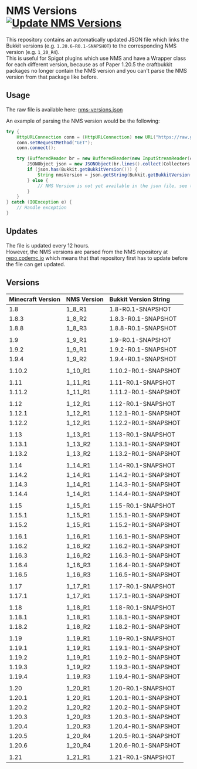 # NMS Versions [![Update NMS Versions](https://github.com/Rapha149/NMSVersions/actions/workflows/update.yml/badge.svg)](https://github.com/Rapha149/NMSVersions/actions/workflows/update.yml)

This repository contains an automatically updated JSON file which links the Bukkit versions (e.g. `1.20.6-R0.1-SNAPSHOT`) to the corresponding NMS version (e.g. `1_20_R4`).  
This is useful for Spigot plugins which use NMS and have a Wrapper class for each different version, because as of Paper 1.20.5 the craftbukkit packages no longer contain the NMS version and you can't parse the NMS version from that package like before.

## Usage

The raw file is available here: [nms-versions.json](https://raw.githubusercontent.com/Rapha149/NMSVersions/main/nms-versions.json)

An example of parsing the NMS version would be the following:
```java
try {
    HttpURLConnection conn = (HttpURLConnection) new URL("https://raw.githubusercontent.com/Rapha149/NMSVersions/main/nms-versions.json").openConnection();
    conn.setRequestMethod("GET");
    conn.connect();

    try (BufferedReader br = new BufferedReader(new InputStreamReader(conn.getInputStream()))) {
        JSONObject json = new JSONObject(br.lines().collect(Collectors.joining()));
        if (json.has(Bukkit.getBukkitVersion())) {
            String nmsVersion = json.getString(Bukkit.getBukkitVersion());
        } else {
            // NMS Version is not yet available in the json file, see the updates section
        }
    }
} catch (IOException e) {
    // Handle exception
}
```

## Updates

The file is updated every 12 hours.  
However, the NMS versions are parsed from the NMS repository at [repo.codemc.io](https://repo.codemc.io/#browse/browse:nms:org%2Fspigotmc%2Fspigot) which means that that repository first has to update before the file can get updated.

## Versions

<!-- versions_start -->
| Minecraft Version   | NMS Version   | Bukkit Version String   |
|:--------------------|:--------------|:------------------------|
| 1.8                 | 1_8_R1        | 1.8-R0.1-SNAPSHOT       |
| 1.8.3               | 1_8_R2        | 1.8.3-R0.1-SNAPSHOT     |
| 1.8.8               | 1_8_R3        | 1.8.8-R0.1-SNAPSHOT     |
|                     |               |                         |
| 1.9                 | 1_9_R1        | 1.9-R0.1-SNAPSHOT       |
| 1.9.2               | 1_9_R1        | 1.9.2-R0.1-SNAPSHOT     |
| 1.9.4               | 1_9_R2        | 1.9.4-R0.1-SNAPSHOT     |
|                     |               |                         |
| 1.10.2              | 1_10_R1       | 1.10.2-R0.1-SNAPSHOT    |
|                     |               |                         |
| 1.11                | 1_11_R1       | 1.11-R0.1-SNAPSHOT      |
| 1.11.2              | 1_11_R1       | 1.11.2-R0.1-SNAPSHOT    |
|                     |               |                         |
| 1.12                | 1_12_R1       | 1.12-R0.1-SNAPSHOT      |
| 1.12.1              | 1_12_R1       | 1.12.1-R0.1-SNAPSHOT    |
| 1.12.2              | 1_12_R1       | 1.12.2-R0.1-SNAPSHOT    |
|                     |               |                         |
| 1.13                | 1_13_R1       | 1.13-R0.1-SNAPSHOT      |
| 1.13.1              | 1_13_R2       | 1.13.1-R0.1-SNAPSHOT    |
| 1.13.2              | 1_13_R2       | 1.13.2-R0.1-SNAPSHOT    |
|                     |               |                         |
| 1.14                | 1_14_R1       | 1.14-R0.1-SNAPSHOT      |
| 1.14.2              | 1_14_R1       | 1.14.2-R0.1-SNAPSHOT    |
| 1.14.3              | 1_14_R1       | 1.14.3-R0.1-SNAPSHOT    |
| 1.14.4              | 1_14_R1       | 1.14.4-R0.1-SNAPSHOT    |
|                     |               |                         |
| 1.15                | 1_15_R1       | 1.15-R0.1-SNAPSHOT      |
| 1.15.1              | 1_15_R1       | 1.15.1-R0.1-SNAPSHOT    |
| 1.15.2              | 1_15_R1       | 1.15.2-R0.1-SNAPSHOT    |
|                     |               |                         |
| 1.16.1              | 1_16_R1       | 1.16.1-R0.1-SNAPSHOT    |
| 1.16.2              | 1_16_R2       | 1.16.2-R0.1-SNAPSHOT    |
| 1.16.3              | 1_16_R2       | 1.16.3-R0.1-SNAPSHOT    |
| 1.16.4              | 1_16_R3       | 1.16.4-R0.1-SNAPSHOT    |
| 1.16.5              | 1_16_R3       | 1.16.5-R0.1-SNAPSHOT    |
|                     |               |                         |
| 1.17                | 1_17_R1       | 1.17-R0.1-SNAPSHOT      |
| 1.17.1              | 1_17_R1       | 1.17.1-R0.1-SNAPSHOT    |
|                     |               |                         |
| 1.18                | 1_18_R1       | 1.18-R0.1-SNAPSHOT      |
| 1.18.1              | 1_18_R1       | 1.18.1-R0.1-SNAPSHOT    |
| 1.18.2              | 1_18_R2       | 1.18.2-R0.1-SNAPSHOT    |
|                     |               |                         |
| 1.19                | 1_19_R1       | 1.19-R0.1-SNAPSHOT      |
| 1.19.1              | 1_19_R1       | 1.19.1-R0.1-SNAPSHOT    |
| 1.19.2              | 1_19_R1       | 1.19.2-R0.1-SNAPSHOT    |
| 1.19.3              | 1_19_R2       | 1.19.3-R0.1-SNAPSHOT    |
| 1.19.4              | 1_19_R3       | 1.19.4-R0.1-SNAPSHOT    |
|                     |               |                         |
| 1.20                | 1_20_R1       | 1.20-R0.1-SNAPSHOT      |
| 1.20.1              | 1_20_R1       | 1.20.1-R0.1-SNAPSHOT    |
| 1.20.2              | 1_20_R2       | 1.20.2-R0.1-SNAPSHOT    |
| 1.20.3              | 1_20_R3       | 1.20.3-R0.1-SNAPSHOT    |
| 1.20.4              | 1_20_R3       | 1.20.4-R0.1-SNAPSHOT    |
| 1.20.5              | 1_20_R4       | 1.20.5-R0.1-SNAPSHOT    |
| 1.20.6              | 1_20_R4       | 1.20.6-R0.1-SNAPSHOT    |
|                     |               |                         |
| 1.21                | 1_21_R1       | 1.21-R0.1-SNAPSHOT      |
<!-- versions_end -->
